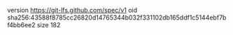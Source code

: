 version https://git-lfs.github.com/spec/v1
oid sha256:43588f8785cc26820d14765344b032f331102db165ddf1c5144ebf7bf4bb6ee2
size 182

